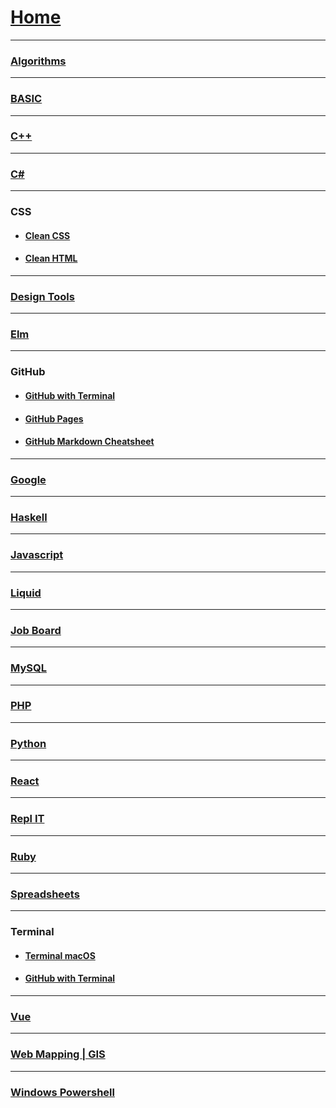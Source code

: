 # [Home](https://github.com/kironroy/kironroy.github.io/wiki)

***
### [Algorithms](https://github.com/kironroy/kironroy.github.io/wiki/Algorithms)

***
### [BASIC](https://github.com/kironroy/kironroy.github.io/wiki/BASIC)
 
***

### [C++](https://github.com/kironroy/kironroy.github.io/wiki/c++)

***

### [C#](https://github.com/kironroy/kironroy.github.io/wiki/C-Sharp)

***

### CSS
  - ####  [Clean CSS](https://github.com/kironroy/kironroy.github.io/wiki/Clean-HTML-CSS-markup)
  - ####  [Clean HTML](https://github.com/kironroy/kironroy.github.io/wiki/Clean-HTML-CSS-markup)

***

### [Design Tools](https://github.com/kironroy/kironroy.github.io/wiki/Design-Tools)


***

### [Elm](https://github.com/kironroy/kironroy.github.io/wiki/Elm)

***

### GitHub
  - #### [GitHub with Terminal](https://github.com/kironroy/kironroy.github.io/wiki/GitHub-with-Terminal)
  - #### [GitHub Pages](http://jmcglone.com/guides/github-pages/)
  - #### [GitHub Markdown Cheatsheet](https://github.com/adam-p/markdown-here/wiki/Markdown-Cheatsheet)

***

### [Google](https://github.com/kironroy/kironroy.github.io/wiki/Google-Search)
  

***

### [Haskell](https://github.com/kironroy/kironroy.github.io/wiki/Haskell)

***

### [Javascript](https://github.com/kironroy/kironroy.github.io/wiki/JavaScript)

***

### [Liquid](https://github.com/kironroy/kironroy.github.io/wiki/Liquid)
  
***

### [Job Board](https://github.com/kironroy/kironroy.github.io/wiki/Job-Board)
 
***


### [MySQL](https://github.com/kironroy/kironroy.github.io/wiki/MySQL)

***

### [PHP](https://github.com/kironroy/kironroy.github.io/wiki/PHP)
 

***

### [Python](https://github.com/kironroy/kironroy.github.io/wiki/Python)
***

### [React](https://github.com/kironroy/kironroy.github.io/wiki/React)
   


***

### [Repl IT](https://github.com/kironroy/kironroy.github.io/wiki/Repl-Online-Interpreter)
***

### [Ruby](https://github.com/kironroy/kironroy.github.io/wiki/Ruby)
 
***

### [Spreadsheets](https://github.com/kironroy/kironroy.github.io/wiki/Spreadsheets)

***

### Terminal
  - ####  [Terminal macOS](https://github.com/kironroy/kironroy.github.io/wiki/Terminal-macOS)
  - ####  [GitHub with Terminal](https://github.com/kironroy/kironroy.github.io/wiki/GitHub-with-Terminal)
 

***

### [Vue](https://github.com/kironroy/kironroy.github.io/wiki/Vue)


***

### [Web Mapping | GIS](https://github.com/kironroy/kironroy.github.io/wiki/Web-mapping_GIS)


***

### [Windows Powershell](https://github.com/kironroy/kironroy.github.io/wiki/Windows-Powershell)


